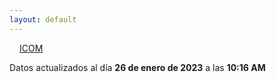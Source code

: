 ```yaml
---
layout: default
---
```

<a href="planes/ICOM/" style="padding: 1rem;">ICOM</a>
<p class_="text-center text-muted">Datos actualizados al día <b>26 de enero de 2023</b> a las <b>10:16 AM</b></p>